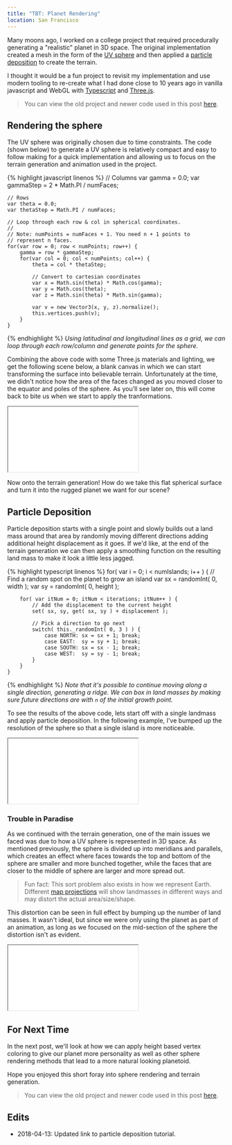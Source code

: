 ```yaml
---
title: "TBT: Planet Rendering"
location: San Francisco
---
```


Many moons ago, I worked on a college project that required procedurally
generating a "realistic" planet in 3D space. The original implementation created
a mesh in the form of the [UV sphere](https://en.wikipedia.org/wiki/UV_mapping)
and then applied a [particle deposition][pd-link] to create the terrain.

I thought it would be a fun project to revisit my implementation and use modern
tooling to re-create what I had done close to 10 years ago in vanilla javascript
and WebGL with [Typescript](https://www.typescriptlang.org) and
[Three.js](https://threejs.org/).

> You can view the old project and newer code used in this post
> [here](https://github.com/a5huynh/planet-generator).


## Rendering the sphere

The UV sphere was originally chosen due to time constraints. The code (shown
below) to generate a UV sphere is relatively compact and easy to follow
making for a quick implementation and allowing us to focus on the terrain
generation and animation used in the project.

<div style="position:relative;">
{% highlight javascript linenos %}
    // Columns
    var gamma = 0.0;
    var gammaStep = 2 * Math.PI / numFaces;

    // Rows
    var theta = 0.0;
    var thetaStep = Math.PI / numFaces;

    // Loop through each row & col in spherical coordinates.
    //
    // Note: numPoints = numFaces + 1. You need n + 1 points to
    // represent n faces.
    for(var row = 0; row < numPoints; row++) {
        gamma = row * gammaStep;
        for(var col = 0; col < numPoints; col++) {
            theta = col * thetaStep;

            // Convert to cartesian coordinates
            var x = Math.sin(theta) * Math.cos(gamma);
            var y = Math.cos(theta);
            var z = Math.sin(theta) * Math.sin(gamma);

            var v = new Vector3(x, y, z).normalize();
            this.vertices.push(v);
        }
    }
{% endhighlight %}
<em>Using latitudinal and longitudinal lines as a grid, we can loop through each
row/column and generate points for the sphere.</em>
</div>

Combining the above code with some Three.js materials and lighting, we get the
following scene below, a blank canvas in which we can start transforming the
surface into believable terrain. Unfortunately at the time, we didn't notice how
the area of the faces changed as you moved closer to the equator and poles of
the sphere. As you'll see later on, this will come back to bite us when we start
to apply the tranformations.

<iframe scrolling="no" class="full-width" src="/static/webgl/planet-generator/index.html?sphereType=uv&zoom=3"></iframe>

Now onto the terrain generation! How do we take this flat spherical surface and turn it into
the rugged planet we want for our scene?


## Particle Deposition

Particle deposition starts with a single point and slowly builds out a land mass
around that area by randomly moving different directions adding additional
height displacement as it goes. If we'd like, at the end of the terrain
generation we can then apply a smoothing function on the resulting land mass to
make it look a little less jagged.

<div style="position:relative;">
{% highlight typescript linenos %}
    for( var i = 0; i < numIslands; i++ ) {
        // Find a random spot on the planet to grow an island
        var sx = randomInt( 0, width );
        var sy = randomInt( 0, height );

        for( var itNum = 0; itNum < iterations; itNum++ ) {
            // Add the displacement to the current height
            set( sx, sy, get( sx, sy ) + displacement );

            // Pick a direction to go next
            switch( this._randomInt( 0, 3 ) ) {
                case NORTH: sx = sx + 1; break;
                case EAST:  sy = sy + 1; break;
                case SOUTH: sx = sx - 1; break;
                case WEST:  sy = sy - 1; break;
            }
        }
    }
{% endhighlight %}
<em>Note that it's possible to continue moving along a single direction,
generating a ridge. We can box in land masses by making sure future directions are
with <code>n</code> of the initial growth point.</em>
</div>

To see the results of the above code, lets start off with a single landmass and
apply particle deposition. In the following example, I've bumped up the
resolution of the sphere so that a single island is more noticeable.

<iframe scrolling="no" class="full-width" src="/static/webgl/planet-generator/index.html?sphereType=uv&amp;terrainType=particle&amp;planetDetail=50&amp;zoom=3&amp;islands=1"></iframe>


### Trouble in Paradise

As we continued with the terrain generation, one of the main issues we faced was
due to how a UV sphere is represented in 3D space. As mentioned previously, the
sphere is divided up into meridians and parallels, which creates an effect
where faces towards the top and bottom of the sphere are smaller and more
bunched together, while the faces that are closer to the middle of sphere are
larger and more spread out.

> Fun fact: This sort problem also exists in how we represent Earth. Different
> [map projections](https://en.wikipedia.org/wiki/Map_projection) will show
> landmasses in different ways and may distort the actual area/size/shape.

This distortion can be seen in full effect by bumping up the number of land
masses. It wasn't ideal, but since we were only using the planet as part of an
animation, as long as we focused on the mid-section of the sphere the distortion
isn't as evident.

<iframe scrolling="no" class="full-width" src="/static/webgl/planet-generator/index.html?sphereType=uv&amp;terrainType=particle&amp;planetDetail=50&amp;zoom=3&amp;particleNumIslands=20"></iframe>


## For Next Time

In the next post, we'll look at how we can apply height based vertex coloring
to give our planet more personality as well as other sphere rendering methods
that lead to a more natural looking planetoid.

Hope you enjoyed this short foray into sphere rendering and terrain generation.


> You can view the old project and newer code used in this post
> [here](https://github.com/a5huynh/planet-generator).

## Edits

* 2018-04-13: Updated link to particle deposition tutorial.

[pd-link]: http://www.lighthouse3d.com/opengl/terrain/index.php?particle